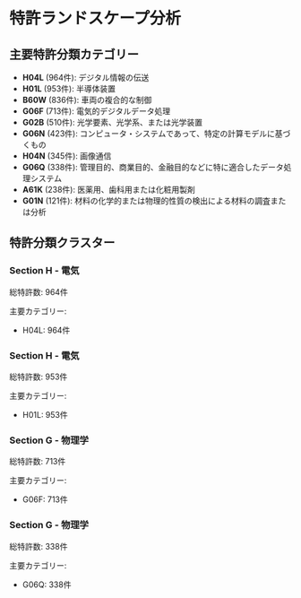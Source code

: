 # 特許ランドスケープ分析

## 主要特許分類カテゴリー

- **H04L** (964件): デジタル情報の伝送
- **H01L** (953件): 半導体装置
- **B60W** (836件): 車両の複合的な制御
- **G06F** (713件): 電気的デジタルデータ処理
- **G02B** (510件): 光学要素、光学系、または光学装置
- **G06N** (423件): コンピュータ・システムであって、特定の計算モデルに基づくもの
- **H04N** (345件): 画像通信
- **G06Q** (338件): 管理目的、商業目的、金融目的などに特に適合したデータ処理システム
- **A61K** (238件): 医薬用、歯科用または化粧用製剤
- **G01N** (121件): 材料の化学的または物理的性質の検出による材料の調査または分析

## 特許分類クラスター

### Section H - 電気

総特許数: 964件

主要カテゴリー:
- H04L: 964件

### Section H - 電気

総特許数: 953件

主要カテゴリー:
- H01L: 953件

### Section G - 物理学

総特許数: 713件

主要カテゴリー:
- G06F: 713件

### Section G - 物理学

総特許数: 338件

主要カテゴリー:
- G06Q: 338件
